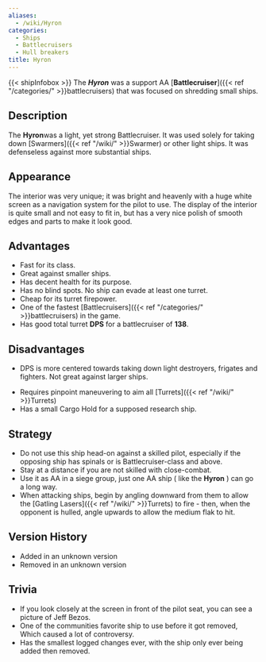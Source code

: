 ```yaml
---
aliases:
  - /wiki/Hyron
categories:
  - Ships
  - Battlecruisers
  - Hull breakers
title: Hyron
---
```


{{< shipInfobox >}} The **_Hyron_** was a support AA [**Battlecruiser**]({{< ref "/categories/" >}}battlecruisers) that was focused on shredding small ships.

## Description

The **Hyron**was a light, yet strong Battlecruiser. It was used solely for taking down [Swarmers]({{< ref "/wiki/" >}}Swarmer) or other light ships. It was defenseless against more substantial ships.

## Appearance

The interior was very unique; it was bright and heavenly with a huge white screen as a navigation system for the pilot to use. The display of the interior is quite small and not easy to fit in, but has a very nice polish of smooth edges and parts to make it look good.

## Advantages

- Fast for its class.
- Great against smaller ships.
- Has decent health for its purpose.
- Has no blind spots. No ship can evade at least one turret.
- Cheap for its turret firepower.
- One of the fastest [Battlecruisers]({{< ref "/categories/" >}}battlecruisers) in the game.
- Has good total turret **DPS** for a battlecruiser of **138**.

## Disadvantages

- DPS is more centered towards taking down light destroyers, frigates and fighters. Not great against larger ships.

<!-- -->

- Requires pinpoint maneuvering to aim all [Turrets]({{< ref "/wiki/" >}}Turrets)
- Has a small Cargo Hold for a supposed research ship.

## Strategy

- Do not use this ship head-on against a skilled pilot, especially if the opposing ship has spinals or is Battlecruiser-class and above.
- Stay at a distance if you are not skilled with close-combat.
- Use it as AA in a siege group, just one AA ship ( like the **Hyron** ) can go a long way.
- When attacking ships, begin by angling downward from them to allow the [Gatling Lasers]({{< ref "/wiki/" >}}Turrets) to fire - then, when the opponent is hulled, angle upwards to allow the medium flak to hit.

## Version History

- Added in an unknown version
- Removed in an unknown version

## Trivia

- If you look closely at the screen in front of the pilot seat, you can see a picture of Jeff Bezos.
- One of the communities favorite ship to use before it got removed, Which caused a lot of controversy.
- Has the smallest logged changes ever, with the ship only ever being added then removed.
